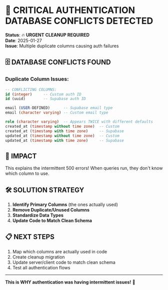 # 🚨 CRITICAL AUTHENTICATION DATABASE CONFLICTS DETECTED

**Status**: 🔥 **URGENT CLEANUP REQUIRED**  
**Date**: 2025-01-27  
**Issue**: Multiple duplicate columns causing auth failures  

## 🗄️ **DATABASE CONFLICTS FOUND**

### **Duplicate Column Issues:**
```sql
-- CONFLICTING COLUMNS:
id (integer)     -- Custom auth ID  
id (uuid)        -- Supabase auth ID  

email (USER-DEFINED)      -- Supabase email type
email (character varying) -- Custom email type

role (character varying)  -- Appears TWICE with different defaults
created_at (timestamp without time zone)  -- Custom 
created_at (timestamp with time zone)     -- Supabase
updated_at (timestamp without time zone)  -- Custom
updated_at (timestamp with time zone)     -- Supabase
```

## 🎯 **IMPACT**

This explains the intermittent 500 errors! When queries run, they don't know which column to use.

## 🛠️ **SOLUTION STRATEGY**

1. **Identify Primary Columns** (the ones actually used)
2. **Remove Duplicate/Unused Columns** 
3. **Standardize Data Types**
4. **Update Code to Match Clean Schema**

## 📋 **NEXT STEPS**

1. Map which columns are actually used in code
2. Create cleanup migration
3. Update server/client code to match clean schema
4. Test all authentication flows

---
**This is WHY authentication was having intermittent issues!** 🚨